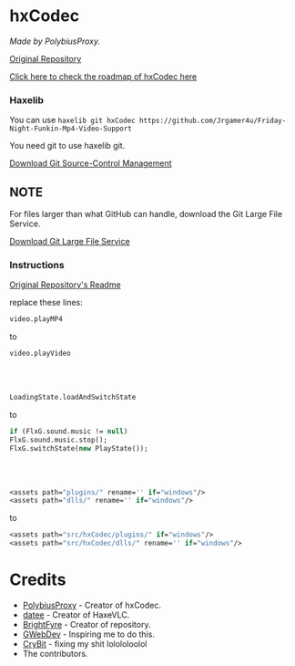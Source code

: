 # hxCodec

*Made by PolybiusProxy.*

[Original Repository](https://github.com/brightfyregit/Friday-Night-Funkin-Mp4-Video-Support)

[Click here to check the roadmap of hxCodec here](https://github.com/brightfyregit/Friday-Night-Funkin-Mp4-Video-Support/projects/1)
  
### Haxelib

You can use `haxelib git hxCodec https://github.com/Jrgamer4u/Friday-Night-Funkin-Mp4-Video-Support`

You need git to use haxelib git.

[Download Git Source-Control Management](https://git-scm.com/downloads)

## NOTE

For files larger than what GitHub can handle, download the Git Large File Service.

[Download Git Large File Service](https://git-lfs.github.com/)

### Instructions

[Original Repository's Readme](https://github.com/brightfyregit/Friday-Night-Funkin-Mp4-Video-Support/tree/347fa07c72626e1fcbe60a39554401b169234282)

replace these lines:

```haxe
video.playMP4
```
to
```haxe
video.playVideo
```
<br><br>

```haxe
LoadingState.loadAndSwitchState
```
to
```haxe
if (FlxG.sound.music != null)
FlxG.sound.music.stop();
FlxG.switchState(new PlayState());
```

<br><br>

```haxe
<assets path="plugins/" rename='' if="windows"/>
<assets path="dlls/" rename='' if="windows"/>
```
to
```haxe
<assets path="src/hxCodec/plugins/" if="windows"/>
<assets path="src/hxCodec/dlls/" rename='' if="windows"/>
```


# Credits

- [PolybiusProxy](https://github.com/polybiusproxy) - Creator of hxCodec.
- [datee](https://github.com/datee) - Creator of HaxeVLC.
- [BrightFyre](https://github.com/brightfyregit) - Creator of repository.
- [GWebDev](https://github.com/GrowtopiaFli) - Inspiring me to do this.
- [CryBit](https://github.com/CryBitDev) - fixing my shit lolololoolol
- The contributors.